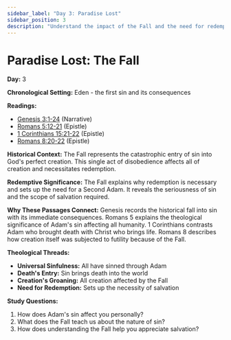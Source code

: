 ```yaml
---
sidebar_label: "Day 3: Paradise Lost"
sidebar_position: 3
description: "Understand the impact of the Fall and the need for redemption"
---
```


# Paradise Lost: The Fall

**Day:** 3

**Chronological Setting:** Eden - the first sin and its consequences

**Readings:**
 - [Genesis 3:1-24](https://www.biblegateway.com/passage/?search=Genesis+3%3A1-24&version=ESV) (Narrative)
 - [Romans 5:12-21](https://www.biblegateway.com/passage/?search=Romans+5%3A12-21&version=ESV) (Epistle)
 - [1 Corinthians 15:21-22](https://www.biblegateway.com/passage/?search=1+Corinthians+15%3A21-22&version=ESV) (Epistle)
 - [Romans 8:20-22](https://www.biblegateway.com/passage/?search=Romans+8%3A20-22&version=ESV) (Epistle)

**Historical Context:** The Fall represents the catastrophic entry of sin into God's perfect creation. This single act of disobedience affects all of creation and necessitates redemption.

**Redemptive Significance:** The Fall explains why redemption is necessary and sets up the need for a Second Adam. It reveals the seriousness of sin and the scope of salvation required.

**Why These Passages Connect:** Genesis records the historical fall into sin with its immediate consequences. Romans 5 explains the theological significance of Adam's sin affecting all humanity. 1 Corinthians contrasts Adam who brought death with Christ who brings life. Romans 8 describes how creation itself was subjected to futility because of the Fall.

**Theological Threads:**
- **Universal Sinfulness:** All have sinned through Adam
- **Death's Entry:** Sin brings death into the world
- **Creation's Groaning:** All creation affected by the Fall
- **Need for Redemption:** Sets up the necessity of salvation

**Study Questions:**
1. How does Adam's sin affect you personally?
2. What does the Fall teach us about the nature of sin?
3. How does understanding the Fall help you appreciate salvation?